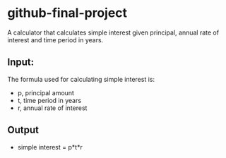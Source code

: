 # github-final-project

A calculator that calculates simple interest given principal, annual rate of interest and time period in years.

## Input:

The formula used for calculating simple interest is:

   - p, principal amount
   - t, time period in years
   - r, annual rate of interest

## Output

- simple interest = p\*t\*r
